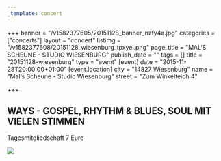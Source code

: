 ```yaml
---
_template: concert
---
```



+++
banner = "/v1582377605/20151128_banner_nzfy4a.jpg"
categories = ["concerts"]
layout = "concert"
listimg = "/v1582377608/20151128_wiesenburg_tpxyel.png"
page_title = "MAL‘S SCHEUNE - STUDIO WIESENBURG"
publish_date = ""
tags = []
title = "20151128-wiesenburg"
type = "event"
[event]
date = "2015-11-28T20:00:00+01:00"
[event.location]
city = "14827 Wiesenburg"
name = "Mal‘s Scheune - Studio Wiesenburg"
street = "Zum Winkelteich 4"

+++
## WAYS - GOSPEL, RHYTHM & BLUES, SOUL MIT VIELEN STIMMEN

Tagesmitgliedschaft 7 Euro

![](https://res.cloudinary.com/ways-choir/image/upload/v1582397752/20151128_onstage_tlqj3m.jpg)
